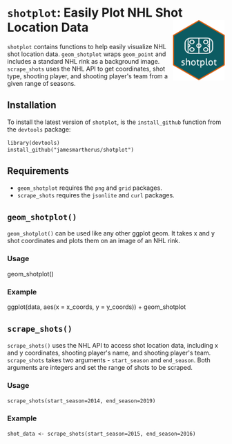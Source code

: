 # `shotplot`: Easily Plot NHL Shot Location Data <img src="man/figures/logo.png" align="right" width=120 />

`shotplot` contains functions to help easily visualize NHL shot location data. `geom_shotplot` wraps `geom_point` and includes a standard NHL rink as a background image. `scrape_shots` uses the NHL API to get coordinates, shot type, shooting player, and shooting player's team from a given range of seasons.

## Installation

To install the latest version of `shotplot`, is the `install_github` function from the `devtools` package:

```
library(devtools)
install_github("jamesmartherus/shotplot")
```

## Requirements

- `geom_shotplot` requires the `png`  and `grid` packages.
- `scrape_shots` requires the `jsonlite` and `curl` packages.

## `geom_shotplot()`

`geom_shotplot()` can be used like any other ggplot geom. It takes x and y shot coordinates and plots them on an image of an NHL rink. 

### Usage

geom_shotplot()

### Example

ggplot(data, aes(x = x_coords, y = y_coords)) +
  geom_shotplot


## `scrape_shots()`

`scrape_shots()` uses the NHL API to access shot location data, including x and y coordinates, shooting player's name, and shooting player's team. `scrape_shots` takes two arguments - `start_season` and `end_season`. Both arguments are integers and set the range of shots to be scraped.

### Usage

`scrape_shots(start_season=2014, end_season=2019)`

### Example

`shot_data <- scrape_shots(start_season=2015, end_season=2016)`










